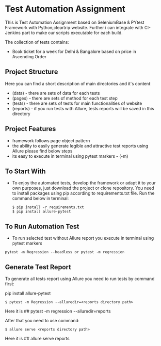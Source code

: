 # Test Automation Assignment

This is Test Automation Assignment based on SeleniumBase & PYtest Framework with Python,cleartrip website.
Further i can integrate with CI- Jenkins part to make our scripts executable for each build. 


The collection of tests contains:
 * Book ticket for a week for Delhi & Bangalore based on price in Ascending Order 

## Project Structure
Here you can find a short description of main directories and it's content

* (data) -  there are sets of data for each tests
* (pages) - there are sets of method for each test step 
* (tests) - there are sets of tests for main functionalities of website
* (reports) - if you run tests with Allure, tests reports will be saved in this directory

## Project Features
* framework follows page object pattern
* the ability to easily generate legible and attractive test reports using Allure please find below steps
* its easy to execute in terminal using pytest markers -  (-m)

## To Start With

* To enjoy the automated tests, develop the framework or adapt it to your own purposes, just download the project or clone repository. You need to install packages using pip according to requirements.txt file. Run the command below in terminal:

	```
	$ pip install -r requirements.txt
    $ pip install allure-pytest 
	```


## To Run Automation Test

* To run selected test without Allure report you execute in terminal using pytest markers 

```
pytest -m Regression --headless or pytest -m regression 
```


## Generate Test Report

To generate all tests report using Allure you need to run tests by command first:

pip install allure-pytest 
```
$ pytest -m Regression --alluredir=<reports directory path>
```

Here it is ## pytest -m regression --alluredir=reports  

After that you need to use command:
```
$ allure serve <reports directory path>
```

Here it is ## allure serve reports
